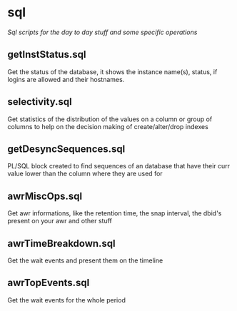 # sql
*Sql scripts for the day to day stuff and some specific operations*

## getInstStatus.sql
Get the status of the database, it shows the instance name(s), status, if logins are allowed and their hostnames.

## selectivity.sql
Get statistics of the distribution of the values on a column or group of columns to help on the decision making of create/alter/drop indexes

## getDesyncSequences.sql
PL/SQL block created to find sequences of an database that have their curr value lower than the column where they are used for

## awrMiscOps.sql
Get awr informations, like the retention time, the snap interval, the dbid's present on your awr and other stuff

## awrTimeBreakdown.sql
Get the wait events and present them on the timeline

## awrTopEvents.sql
Get the wait events for the whole period
